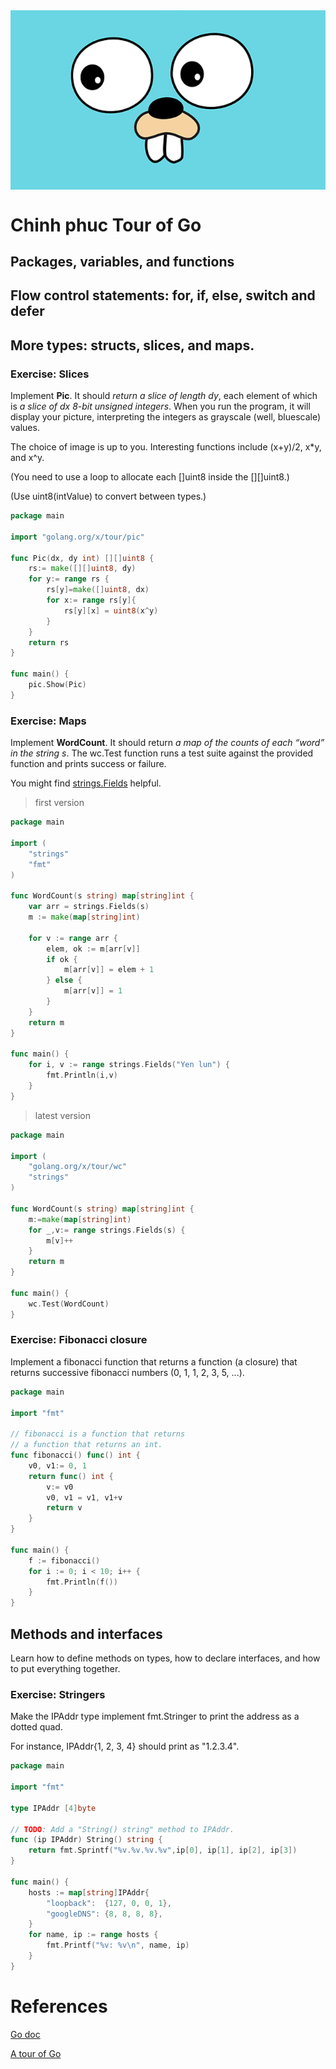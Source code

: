 <div style="display: flex; justify-content: center;">
  <img src="./img/banner.png"/>
</div>

# Chinh phuc Tour of Go

## Packages, variables, and functions

## Flow control statements: for, if, else, switch and defer

## More types: structs, slices, and maps.

### Exercise: Slices

Implement **Pic**. It should *return a slice of length dy*, each element of which is *a slice of dx 8-bit unsigned integers*. When you run the program, it will display your picture, interpreting the integers as grayscale (well, bluescale) values.

The choice of image is up to you. Interesting functions include (x+y)/2, x*y, and x^y.

(You need to use a loop to allocate each []uint8 inside the [][]uint8.)

(Use uint8(intValue) to convert between types.)

```Go
package main

import "golang.org/x/tour/pic"

func Pic(dx, dy int) [][]uint8 {
	rs:= make([][]uint8, dy)
	for y:= range rs {
		rs[y]=make([]uint8, dx)
		for x:= range rs[y]{
			rs[y][x] = uint8(x^y)
		}
	}
	return rs
}

func main() {
	pic.Show(Pic)
}
```

### Exercise: Maps

Implement **WordCount**. It should return *a map of the counts of each “word” in the string s*. The wc.Test function runs a test suite against the provided function and prints success or failure.

You might find [strings.Fields](https://golang.org/pkg/strings/#Fields) helpful.

> first version
```Go
package main

import (
	"strings"
	"fmt"
)

func WordCount(s string) map[string]int {
	var arr = strings.Fields(s)
	m := make(map[string]int)

	for v := range arr {
		elem, ok := m[arr[v]]
		if ok {
			m[arr[v]] = elem + 1
		} else {
			m[arr[v]] = 1
		}
	}
	return m
}

func main() {
	for i, v := range strings.Fields("Yen lun") {
		fmt.Println(i,v)
	}
}
```

> latest version
```Go
package main

import (
	"golang.org/x/tour/wc"
	"strings"
)

func WordCount(s string) map[string]int {
	m:=make(map[string]int)
	for _,v:= range strings.Fields(s) {
		m[v]++
	}
	return m
}

func main() {
	wc.Test(WordCount)
}
```

### Exercise: Fibonacci closure
Implement a fibonacci function that returns a function (a closure) that returns successive fibonacci numbers (0, 1, 1, 2, 3, 5, ...).

```Go
package main

import "fmt"

// fibonacci is a function that returns
// a function that returns an int.
func fibonacci() func() int {
	v0, v1:= 0, 1
	return func() int {
		v:= v0
		v0, v1 = v1, v1+v
		return v
	}
}

func main() {
	f := fibonacci()
	for i := 0; i < 10; i++ {
		fmt.Println(f())
	}
}
```
## Methods and interfaces
Learn how to define methods on types, how to declare interfaces, and how to put everything together.

### Exercise: Stringers
Make the IPAddr type implement fmt.Stringer to print the address as a dotted quad.

For instance, IPAddr{1, 2, 3, 4} should print as "1.2.3.4".

```Go
package main

import "fmt"

type IPAddr [4]byte

// TODO: Add a "String() string" method to IPAddr.
func (ip IPAddr) String() string {
	return fmt.Sprintf("%v.%v.%v.%v",ip[0], ip[1], ip[2], ip[3])
}

func main() {
	hosts := map[string]IPAddr{
		"loopback":  {127, 0, 0, 1},
		"googleDNS": {8, 8, 8, 8},
	}
	for name, ip := range hosts {
		fmt.Printf("%v: %v\n", name, ip)
	}
}
```


# References
[Go doc](https://golang.org/doc/)

[A tour of Go](https://tour.golang.org/list)
